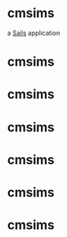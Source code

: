 # cmsims

a [Sails](http://sailsjs.org) application
# cmsims
# cmsims
# cmsims
# cmsims
# cmsims
# cmsims

